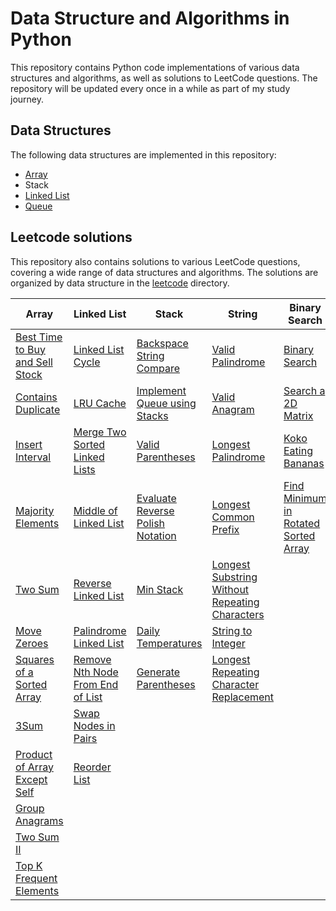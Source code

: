# Data Structure and Algorithms in Python

This repository contains Python code implementations of various data structures and algorithms, as well as solutions to LeetCode questions. The repository will be updated every once in a while as part of my study journey.

## Data Structures

The following data structures are implemented in this repository:

- [Array](https://github.com/azfarjef/dsa/tree/main/array)
- Stack
- [Linked List](https://github.com/azfarjef/dsa/tree/main/linkedlist)
- [Queue](https://github.com/azfarjef/dsa/tree/main/queue)

## Leetcode solutions

This repository also contains solutions to various LeetCode questions, covering a wide range of data structures and algorithms. The solutions are organized by data structure in the [leetcode](https://github.com/azfarjef/dsa/tree/main/leetcode) directory.

| Array                                                                                                                                   | Linked List                                                                                                                                     | Stack                                                                                                                               | String                                                                                                                                                             | Binary Search                                                                                                                                           |
| --------------------------------------------------------------------------------------------------------------------------------------- | ----------------------------------------------------------------------------------------------------------------------------------------------- | ----------------------------------------------------------------------------------------------------------------------------------- | ------------------------------------------------------------------------------------------------------------------------------------------------------------------ | ------------------------------------------------------------------------------------------------------------------------------------------------------- |
| [Best Time to Buy and Sell Stock](https://github.com/azfarjef/dsa/tree/main/leetcode/array/Best%20Time%20to%20Buy%20and%20Sell%20Stock) | [Linked List Cycle](https://github.com/azfarjef/dsa/tree/main/leetcode/linked_list/Linked%20List%20Cycle)                                       | [Backspace String Compare](https://github.com/azfarjef/dsa/tree/main/leetcode/stack/Backspace%20String%20Compare)                   | [Valid Palindrome](https://github.com/azfarjef/dsa/tree/main/leetcode/string/Valid%20Palindrome)                                                                   | [Binary Search](https://github.com/azfarjef/dsa/tree/main/leetcode/binary_search/Binary%20Search)                                                       |
| [Contains Duplicate](https://github.com/azfarjef/dsa/tree/main/leetcode/array/Contains%20Duplicate)                                     | [LRU Cache](https://github.com/azfarjef/dsa/tree/main/leetcode/linked_list/LRU%20Cache)                                                         | [Implement Queue using Stacks](https://github.com/azfarjef/dsa/tree/main/leetcode/stack/Implement%20Queue%20using%20Stacks)         | [Valid Anagram](https://github.com/azfarjef/dsa/tree/main/leetcode/string/Valid%20Anagram)                                                                         | [Search a 2D Matrix](https://github.com/azfarjef/dsa/tree/main/leetcode/binary_search/Search%20a%202D%20Matrix)                                         |
| [Insert Interval](https://github.com/azfarjef/dsa/tree/main/leetcode/array/Insert%20Interval)                                           | [Merge Two Sorted Linked Lists](https://github.com/azfarjef/dsa/tree/main/leetcode/linked_list/Merge%20Two%20Sorted%20Linked%20Lists)           | [Valid Parentheses](https://github.com/azfarjef/dsa/tree/main/leetcode/stack/Valid%20Parentheses)                                   | [Longest Palindrome](https://github.com/azfarjef/dsa/tree/main/leetcode/string/Longest%20Palindrome)                                                               | [Koko Eating Bananas](https://github.com/azfarjef/dsa/tree/main/leetcode/binary_search/Koko%20Eating%20Bananas)                                         |
| [Majority Elements](https://github.com/azfarjef/dsa/tree/main/leetcode/array/Majority%20Elements)                                       | [Middle of Linked List](https://github.com/azfarjef/dsa/tree/main/leetcode/linked_list/Middle%20of%20Linked%20List)                             | [Evaluate Reverse Polish Notation](https://github.com/azfarjef/dsa/tree/main/leetcode/stack/Evaluate%20Reverse%20Polish%20Notation) | [Longest Common Prefix](https://github.com/azfarjef/dsa/tree/main/leetcode/string/Longest%20Common%20Prefix)                                                       | [Find Minimum in Rotated Sorted Array](https://github.com/azfarjef/dsa/tree/main/leetcode/binary_search/Find%20Minimum%20in%20Rotated%20Sorted%20Array) |
| [Two Sum](https://github.com/azfarjef/dsa/tree/main/leetcode/array/Two%20Sum)                                                           | [Reverse Linked List](https://github.com/azfarjef/dsa/tree/main/leetcode/linked_list/Reverse%20Linked%20List)                                   | [Min Stack](https://github.com/azfarjef/dsa/tree/main/leetcode/stack/Min%20Stack)                                                   | [Longest Substring Without Repeating Characters](https://github.com/azfarjef/dsa/tree/main/leetcode/string/Longest%20Substring%20Without%20Repeating%20Characters) |                                                                                                                                                         |
| [Move Zeroes](https://github.com/azfarjef/dsa/tree/main/leetcode/array/Move%20Zeroes)                                                   | [Palindrome Linked List](https://github.com/azfarjef/dsa/tree/main/leetcode/linked_list/Palindrome%20Linked%20List)                             | [Daily Temperatures](https://github.com/azfarjef/dsa/tree/main/leetcode/stack/Daily%20Temperatures)                                 | [String to Integer](https://github.com/azfarjef/dsa/tree/main/leetcode/string/String%20to%20Integer)                                                               |                                                                                                                                                         |
| [Squares of a Sorted Array](https://github.com/azfarjef/dsa/tree/main/leetcode/array/Squares%20of%20a%20Sorted%20Array)                 | [Remove Nth Node From End of List](https://github.com/azfarjef/dsa/tree/main/leetcode/linked_list/Remove%20Nth%20Node%20From%20End%20of%20List) | [Generate Parentheses](https://github.com/azfarjef/dsa/tree/main/leetcode/stack/Generate%20Parentheses)                             | [Longest Repeating Character Replacement](https://github.com/azfarjef/dsa/tree/main/leetcode/string/Longest%20Repeating%20Character%20Replacement)                 |                                                                                                                                                         |
| [3Sum](https://github.com/azfarjef/dsa/tree/main/leetcode/array/3Sum)                                                                   | [Swap Nodes in Pairs](https://github.com/azfarjef/dsa/tree/main/leetcode/linked_list/Swap%20Nodes%20in%20Pairs)                                 |                                                                                                                                     |                                                                                                                                                                    |                                                                                                                                                         |
| [Product of Array Except Self](https://github.com/azfarjef/dsa/tree/main/leetcode/array/Product%20of%20Array%20Except%20Self)           | [Reorder List](https://github.com/azfarjef/dsa/tree/main/leetcode/linked_list/Reorder%20List)                                                   |                                                                                                                                     |                                                                                                                                                                    |                                                                                                                                                         |
| [Group Anagrams](https://github.com/azfarjef/dsa/tree/main/leetcode/hashmap/Group%20Anagrams)                                           |                                                                                                                                                 |                                                                                                                                     |                                                                                                                                                                    |                                                                                                                                                         |
| [Two Sum II](https://github.com/azfarjef/dsa/tree/main/leetcode/array/Two%20Sum%20II)                                                   |                                                                                                                                                 |                                                                                                                                     |                                                                                                                                                                    |                                                                                                                                                         |
| [Top K Frequent Elements](https://github.com/azfarjef/dsa/tree/main/leetcode/array/Top%20K%20Frequent%20Elements)                       |                                                                                                                                                 |                                                                                                                                     |                                                                                                                                                                    |                                                                                                                                                         |
